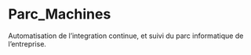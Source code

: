 # Parc_Machines
Automatisation de l’integration continue, et suivi du parc informatique de l’entreprise.
